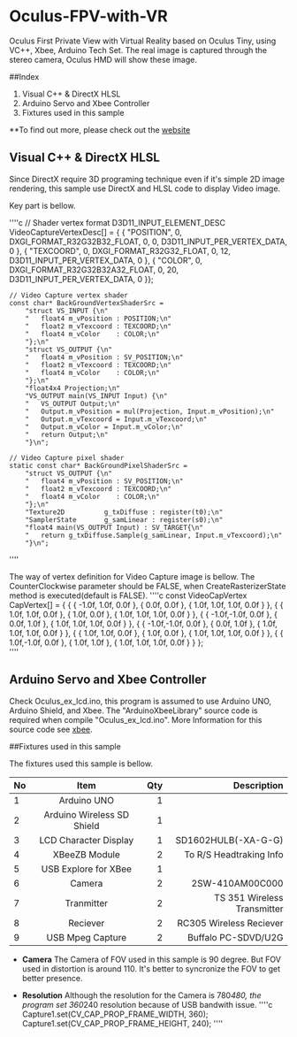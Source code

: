 Oculus-FPV-with-VR
==================

Oculus First Private View with Virtual Reality based on Oculus Tiny, using VC++, Xbee, Arduino Tech Set.
The real image is captured through the stereo camera, Oculus HMD will show these image.

##Index
1. Visual C++ & DirectX HLSL
2. Arduino Servo and Xbee Controller
3. Fixtures used in this sample

**To find out more, please check out the [website] 

## Visual C++ & DirectX HLSL
Since DirectX require 3D programing technique even if it's simple 2D image rendering, this sample use DirectX and HLSL code to display Video image.

Key part is bellow.

''''c
	// Shader vertex format
	D3D11_INPUT_ELEMENT_DESC VideoCaptureVertexDesc[] = {
			{ "POSITION", 0, DXGI_FORMAT_R32G32B32_FLOAT,    0,  0, D3D11_INPUT_PER_VERTEX_DATA, 0 },
			{ "TEXCOORD", 0, DXGI_FORMAT_R32G32_FLOAT,       0, 12, D3D11_INPUT_PER_VERTEX_DATA, 0 },
			{ "COLOR",    0, DXGI_FORMAT_R32G32B32A32_FLOAT, 0, 20, D3D11_INPUT_PER_VERTEX_DATA, 0 }};

	// Video Capture vertex shader
	const char* BackGroundVertexShaderSrc =
		"struct VS_INPUT {\n"
		"	float4 m_vPosition : POSITION;\n"
		"	float2 m_vTexcoord : TEXCOORD;\n"
		"	float4 m_vColor    : COLOR;\n"
		"};\n"
		"struct VS_OUTPUT {\n"
		"	float4 m_vPosition : SV_POSITION;\n"
		"	float2 m_vTexcoord : TEXCOORD;\n"
		"	float4 m_vColor    : COLOR;\n"
		"};\n"
		"float4x4 Projection;\n"
		"VS_OUTPUT main(VS_INPUT Input) {\n"
		"	VS_OUTPUT Output;\n"
		"	Output.m_vPosition = mul(Projection, Input.m_vPosition);\n"
		"	Output.m_vTexcoord = Input.m_vTexcoord;\n"
		"	Output.m_vColor = Input.m_vColor;\n"
		"	return Output;\n"
		"}\n";

	// Video Capture pixel shader
	static const char* BackGroundPixelShaderSrc =
		"struct VS_OUTPUT {\n"
		"	float4 m_vPosition : SV_POSITION;\n"
		"	float2 m_vTexcoord : TEXCOORD;\n"
		"	float4 m_vColor    : COLOR;\n"
		"};\n"
		"Texture2D			g_txDiffuse : register(t0);\n"
		"SamplerState		g_samLinear : register(s0);\n"
		"float4 main(VS_OUTPUT Input) : SV_TARGET{\n"
		"	return g_txDiffuse.Sample(g_samLinear, Input.m_vTexcoord);\n"
		"}\n";
		
''''

The way of vertex definition for Video Capture image is bellow. The CounterClockwise parameter should be FALSE, when CreateRasterizerState method is executed(default is FALSE).
''''c
	const VideoCapVertex CapVertex[] = {
			{ { -1.0f, 1.0f, 0.0f }, { 0.0f, 0.0f }, { 1.0f, 1.0f, 1.0f, 0.0f } },
			{ {  1.0f, 1.0f, 0.0f }, { 1.0f, 0.0f }, { 1.0f, 1.0f, 1.0f, 0.0f } },
			{ { -1.0f,-1.0f, 0.0f }, { 0.0f, 1.0f }, { 1.0f, 1.0f, 1.0f, 0.0f } },
			{ { -1.0f,-1.0f, 0.0f }, { 0.0f, 1.0f }, { 1.0f, 1.0f, 1.0f, 0.0f } },
			{ {  1.0f, 1.0f, 0.0f }, { 1.0f, 0.0f }, { 1.0f, 1.0f, 1.0f, 0.0f } },
			{ {  1.0f,-1.0f, 0.0f }, { 1.0f, 1.0f }, { 1.0f, 1.0f, 1.0f, 0.0f } } };		
''''


## Arduino Servo and Xbee Controller 
Check Oculus_ex_lcd.ino, this program is assumed to use Arduino UNO, Arduino Shield, and Xbee.
The "ArduinoXbeeLibrary" source code is required when compile "Oculus_ex_lcd.ino".
More Information for this source code see [xbee].


##Fixtures used in this sample

The fixtures used this sample is bellow.

| No | Item                         | Qty | Description                  |
| ---|:----------------------------:| ---:|-----------------------------:|
| 1  | Arduino UNO                  | 1   |                              |
| 2  | Arduino Wireless SD Shield   | 1   |                              |
| 3  | LCD Character Display        | 1   | SD1602HULB(-XA-G-G)          |
| 4  | XBeeZB Module                | 2   | To R/S Headtraking Info      |
| 5  | USB Explore for XBee         | 1   |                              |
| 6  | Camera                       | 2   | 2SW-410AM00C000              |
| 7  | Tranmitter                   | 2   | TS 351 Wireless Transmitter  |
| 8  | Reciever                     | 2   | RC305 Wireless Reciever      |
| 9  | USB Mpeg Capture             | 2   | Buffalo PC-SDVD/U2G          |


* **Camera** The Camera of FOV used in this sample is 90 degree. But FOV used in distortion is around 110. It's better to syncronize the FOV to get better presence.

* **Resolution** Although the resolution for the Camera is 780*480, the program set 360*240 resolution because of USB bandwith issue.
''''c
	Capture1.set(CV_CAP_PROP_FRAME_WIDTH,  360); 
	Capture1.set(CV_CAP_PROP_FRAME_HEIGHT, 240);
''''


[website]: https://achychy911.wordpress.com
[xbee]:http://www.geocities.jp/bokunimowakaru/








